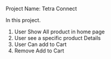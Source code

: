 Project Name: Tetra Connect

 In this project.

 1. User Show All product in home page
 2. User see a specific product Details 
 3. User Can add to Cart 
 4. Remove Add to Cart 

